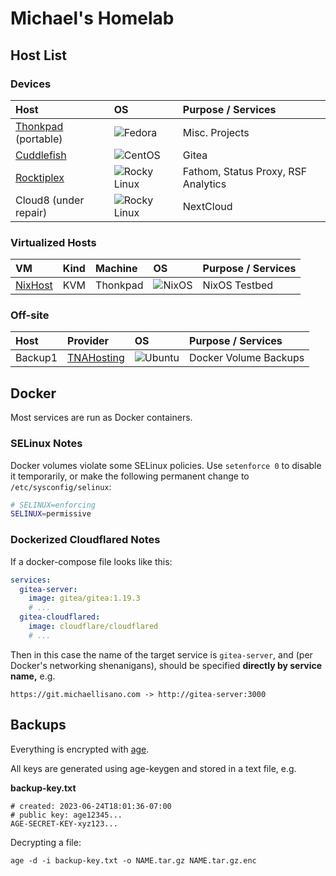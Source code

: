 # Michael's Homelab

## Host List

### Devices

| Host | OS   | Purpose / Services |
| :--- | :--- | :----------------- |
| [Thonkpad](thonkpad/) (portable) | ![Fedora](https://img.shields.io/badge/Fedora_37-294172?style=for-the-badge&logo=fedora&logoColor=white) | Misc. Projects |
| [Cuddlefish](cuddlefish/) | ![CentOS](https://img.shields.io/badge/centos_7-002260?style=for-the-badge&logo=centos&logoColor=F0F0F0) | Gitea |
| [Rocktiplex](rocktiplex/) | ![Rocky Linux](https://img.shields.io/badge/-Rocky%20Linux_9-%2310B981?style=for-the-badge&logo=rockylinux&logoColor=white) | Fathom, Status Proxy, RSF Analytics |
| Cloud8 (under repair) | ![Rocky Linux](https://img.shields.io/badge/-Rocky%20Linux_9-%2310B981?style=for-the-badge&logo=rockylinux&logoColor=white) | NextCloud |

### Virtualized Hosts

| VM   | Kind | Machine | OS   | Purpose / Services |
| :--- | :--- | :------ | :--- | :----------------- |
| [NixHost](thonkpad/nixhost/) | KVM | Thonkpad | ![NixOS](https://img.shields.io/badge/NIXOS-5277C3.svg?style=for-the-badge&logo=NixOS&logoColor=white) | NixOS Testbed |

### Off-site

| Host | Provider | OS   | Purpose / Services |
| :--- | :------- | :--- | :----------------- |
| Backup1 | [TNAHosting](https://tnahosting.net/) | ![Ubuntu](https://img.shields.io/badge/Ubuntu_22.04_LTS-E95420?style=for-the-badge&logo=ubuntu&logoColor=white) | Docker Volume Backups |

## Docker 

Most services are run as Docker containers.

### SELinux Notes

Docker volumes violate some SELinux policies. Use `setenforce 0` to disable it temporarily, or make the following permanent change to `/etc/sysconfig/selinux`:

```bash
# SELINUX=enforcing
SELINUX=permissive
```

### Dockerized Cloudflared Notes

If a docker-compose file looks like this:

```yaml
services:
  gitea-server:
    image: gitea/gitea:1.19.3
    # ...
  gitea-cloudflared:
    image: cloudflare/cloudflared
    # ...
```

Then in this case the name of the target service is `gitea-server`, and (per Docker's networking shenanigans), should be specified **directly by service name,** e.g.

```
https://git.michaellisano.com -> http://gitea-server:3000
```

## Backups

Everything is encrypted with [age](https://github.com/FiloSottile/age).

All keys are generated using age-keygen and stored in a text file, e.g.

**backup-key.txt**

```
# created: 2023-06-24T18:01:36-07:00
# public key: age12345...
AGE-SECRET-KEY-xyz123...
```

Decrypting a file:

```
age -d -i backup-key.txt -o NAME.tar.gz NAME.tar.gz.enc
```

